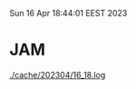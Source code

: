 Sun 16 Apr 18:44:01 EEST 2023
# JAM
<a href='./cache/202304/16_18.log'>./cache/202304/16_18.log</a>
